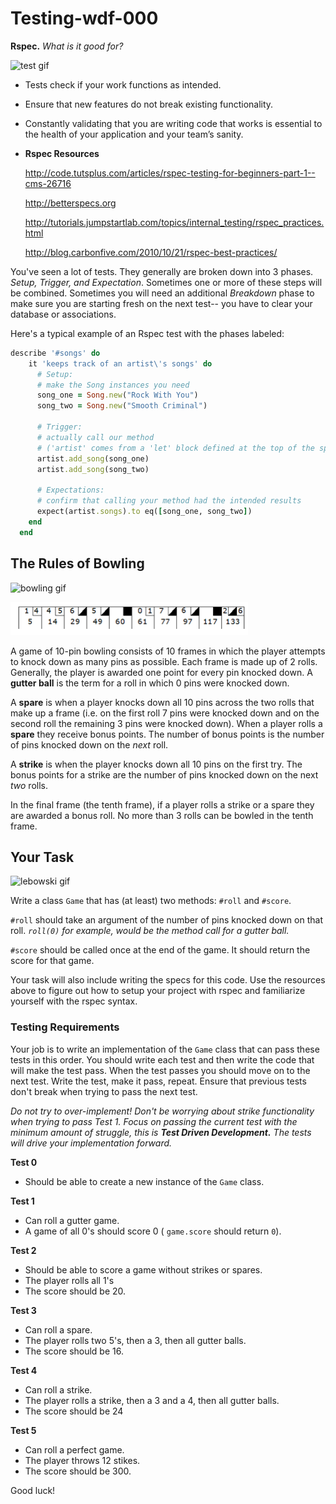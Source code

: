 # Testing-wdf-000
 **Rspec.** *What is it good for?*

 ![test gif](http://i.giphy.com/geozuBY5Y6cXm.gif)

- Tests check if your work functions as intended.
- Ensure that new features do not break existing functionality.
- Constantly validating that you are writing code that works is essential to the health of your application and your team’s sanity.
- **Rspec Resources**

    http://code.tutsplus.com/articles/rspec-testing-for-beginners-part-1--cms-26716

    http://betterspecs.org

    http://tutorials.jumpstartlab.com/topics/internal_testing/rspec_practices.html

    http://blog.carbonfive.com/2010/10/21/rspec-best-practices/


You've seen a lot of tests. They generally are broken down into 3 phases. *Setup, Trigger, and Expectation*.  Sometimes one or more of these steps will be combined. Sometimes you will need an additional *Breakdown* phase to make sure you are starting fresh on the next test-- you have to clear your database or associations.

Here's a typical example of an Rspec test with the phases labeled:
```ruby
describe '#songs' do
    it 'keeps track of an artist\'s songs' do
      # Setup:
      # make the Song instances you need
      song_one = Song.new("Rock With You")
      song_two = Song.new("Smooth Criminal")

      # Trigger:
      # actually call our method
      # ('artist' comes from a 'let' block defined at the top of the spec.)
      artist.add_song(song_one)
      artist.add_song(song_two)

      # Expectations:
      # confirm that calling your method had the intended results
      expect(artist.songs).to eq([song_one, song_two])
    end
  end
```



## The Rules of Bowling ##

![bowling gif](http://i.giphy.com/ADrhl0KuYglYA.gif)

![score png](images/score.png)

A game of 10-pin bowling consists of 10 frames in which the player attempts to knock down as many pins as possible.  Each frame is made up of 2 rolls.  Generally, the player is awarded one point for every pin knocked down. A **gutter ball** is the term for a roll in which 0 pins were knocked down.

A **spare** is when a player knocks down all 10 pins across the two rolls that make up a frame (i.e. on the first roll 7 pins were knocked down and on the second roll the remaining 3 pins were knocked down).  When a player rolls a **spare** they receive bonus points.  The number of bonus points is the number of pins knocked down on the *next* roll.

A **strike** is when the player knocks down all 10 pins on the first try.  The bonus points for a strike are the number of pins knocked down on the next *two* rolls.

In the final frame (the tenth frame), if a player rolls a strike or a spare they are awarded a bonus roll. No more than 3 rolls can be bowled in the tenth frame.

## Your Task ##

![lebowski gif](http://i.giphy.com/ZrxKPdRcLKAfe.gif)

Write a class `Game` that has (at least) two methods: `#roll` and `#score`.

`#roll` should take an argument of the number of pins knocked down on that roll.
*`roll(0)` for example, would be the method call for a gutter ball.*

`#score` should be called once at the end of the game. It should return the score for that game.

Your task will also include writing the specs for this code.  Use the resources above to figure out how to setup your project with rspec and familiarize yourself with the rspec syntax.

### Testing Requirements ###

Your job is to write an implementation of the `Game` class that can pass these tests in this order.  You should write each test and then write the code that will make the test pass.  When the test passes you should move on to the next test. Write the test, make it pass, repeat. Ensure that previous tests don't break when trying to pass the next test.

*Do not try to over-implement! Don't be worrying about strike functionality when trying to pass Test 1. Focus on passing the current test with the minimum amount of struggle, this is **Test Driven Development.*** *The tests will drive your implementation forward.*  


**Test 0**
- Should be able to create a new instance of the `Game` class.

**Test 1**
- Can roll a gutter game.
- A game of all 0's should score 0 ( `game.score` should return `0`).

**Test 2**
- Should be able to score a game without strikes or spares.
- The player rolls all 1's
- The score should be 20.

**Test 3**
- Can roll a spare.
- The player rolls two 5's, then a 3, then all gutter balls.
- The score should be 16.

**Test 4**
- Can roll a strike.
- The player rolls a strike, then a 3 and a 4, then all gutter balls.
- The score should be 24

**Test 5**
- Can roll a perfect game.
- The player throws 12 stikes.
- The score should be 300.

Good luck!
